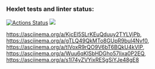 ### Hexlet tests and linter status:

[![Actions Status](https://github.com/Sint9ra/frontend-project-44/workflows/hexlet-check/badge.svg)](https://github.com/Sint9ra/frontend-project-44/actions)
<a href="https://codeclimate.com/github/Sint9ra/frontend-project-44/maintainability"><img src="https://api.codeclimate.com/v1/badges/04a760c44de18808432f/maintainability" /></a>

https://asciinema.org/a/KjcEI5SLrKEuQduuy2TYLVjPb, https://asciinema.org/a/gTLQ49QkMTo8GUpR9buI4Nvf0, https://asciinema.org/a/tIVoxR9rQO9V6bT6BQkU4kVIP, https://asciinema.org/a/Wuu6qKlSbHDGho57Iixa0P2EQ, https://asciinema.org/a/s1l74yZVYixRESgSiYJe48gE8
